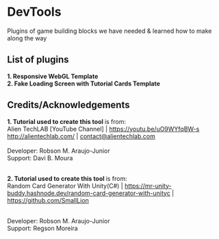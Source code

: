 # DevTools
Plugins of game building blocks we have needed &amp; learned how to make along the way

## List of plugins

<b>1. Responsive WebGL Template</b> <br>
<b>2. Fake Loading Screen with Tutorial Cards Template</b>

## Credits/Acknowledgements

<b>1. Tutorial used to create this tool </b> is from: <br>
Alien TechLAB [YouTube Channel] | https://youtu.be/uO9WYfqBW-s <br> http://alientechlab.com/ | contact@alientechlab.com <br><br>
   Developer: Robson M. Araujo-Junior<br>
   Support: Davi B. Moura<br><br> 
   
<b>2. Tutorial used to create this tool </b> is from: <br>
Random Card Generator With Unity(C#) | https://mr-unity-buddy.hashnode.dev/random-card-generator-with-unityc | https://github.com/SmallLion <br><br>
   
   Developer: Robson M. Araujo-Junior<br>
   Support: Regson Moreira<br><br>
